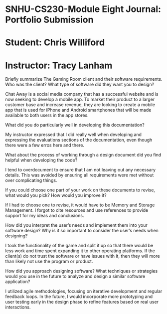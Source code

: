 # SNHU-CS230-Module Eight Journal: Portfolio Submission
# Student: Chris Williford
# Instructor: Tracy Lanham

Briefly summarize The Gaming Room client and their software requirements. Who was the client? What type of software did they want you to design?

Chat Away is a social media company that has a successful website and is now seeking to develop a mobile app. To market their product to a larger customer base and increase revenue, they are looking to create a mobile app that is used for iPhone and Android smartphones that will be made available to both users in the app stores.

What did you do particularly well in developing this documentation?

My instructor expressed that I did really well when developing and expressing the evaluations sections of the documentation, even though there were a few erros here and there.

What about the process of working through a design document did you find helpful when developing the code?

I tend to overdocument to ensure that I am not leaving out any necessary details. This was avoided by ensuring all requirements were met without over complicating things.

If you could choose one part of your work on these documents to revise, what would you pick? How would you improve it?

If I had to choose one to revise, it would have to be Memory and Storage Management. I forgot to cite resources and use references to provide support for my ideas and conclusions.

How did you interpret the user’s needs and implement them into your software design? Why is it so important to consider the user’s needs when designing?

I took the functionality of the game and split it up so that there would be less work and time spent expanding it to other operating platforms. If the client(s) do not trust the software or have issues with it, then they will more than likely not use the program or product.

How did you approach designing software? What techniques or strategies would you use in the future to analyze and design a similar software application?

I utilized agile methodologies, focusing on iterative development and regular feedback loops. In the future, I would incorporate more prototyping and user testing early in the design phase to refine features based on real user interactions.
